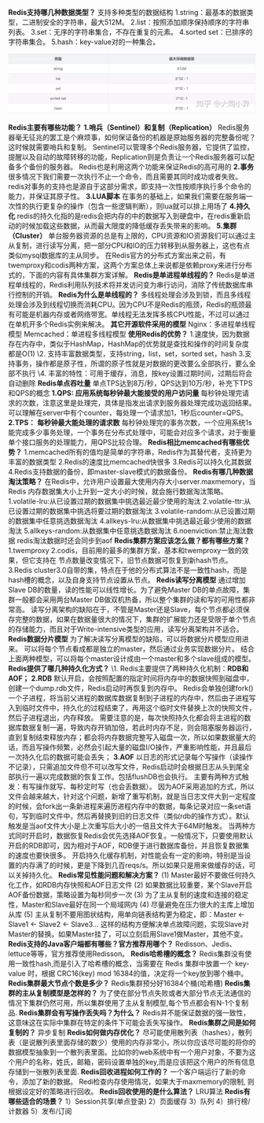 **Redis支持哪几种数据类型？**
支持多种类型的数据结构
1.string：最基本的数据类型，二进制安全的字符串，最大512M。
2.list：按照添加顺序保持顺序的字符串列表。
3.set：无序的字符串集合，不存在重复的元素。
4.sorted set：已排序的字符串集合。
5.hash：key-value对的一种集合。

![img](images/v2-052cd67c144f5465b5d833d7a11a65df_720w.jpg)

**Redis主要有哪些功能？**
**1.哨兵（Sentinel）和复制（Replication）**
Redis服务器毫无征兆的罢工是个麻烦事，如何保证备份的机器是原始服务器的完整备份呢？这时候就需要哨兵和复制。
Sentinel可以管理多个Redis服务器，它提供了监控，提醒以及自动的故障转移的功能，Replication则是负责让一个Redis服务器可以配备多个备份的服务器。
Redis也是利用这两个功能来保证Redis的高可用的
**2.事务**
很多情况下我们需要一次执行不止一个命令，而且需要其同时成功或者失败。redis对事务的支持也是源自于这部分需求，即支持一次性按顺序执行多个命令的能力，并保证其原子性。
**3.LUA脚本**
在事务的基础上，如果我们需要在服务端一次性的执行更复杂的操作（包含一些逻辑判断），则lua就可以排上用场了
**4.持久化**
redis的持久化指的是redis会把内存的中的数据写入到硬盘中，在redis重新启动的时候加载这些数据，从而最大限度的降低缓存丢失带来的影响。
**5.集群（Cluster）**
单台服务器资源的总是有上限的，CPU资源和IO资源我们可以通过主从复制，进行读写分离，把一部分CPU和IO的压力转移到从服务器上，这也有点类似mysql数据库的主从同步。
在Redis官方的分布式方案出来之前，有twemproxy和codis两种方案，这两个方案总体上来说都是依赖proxy来进行分布式的，下面的内容有具体集群方案详解。
**Redis是单进程单线程的？**
Redis是单进程单线程的，Redis利用队列技术将并发访问变为串行访问，消除了传统数据库串行控制的开销。
**Redis为什么是单线程的？**
多线程处理会涉及到锁，而且多线程处理会涉及到线程切换而消耗CPU。因为CPU不是Redis的瓶颈，Redis的瓶颈最有可能是机器内存或者网络带宽。单线程无法发挥多核CPU性能，不过可以通过在单机开多个Redis实例来解决。
**其它开源软件采用的模型**
Nginx：多进程单线程模型
Memcached：单进程多线程模型
**使用Redis的优势？**
1.速度快，因为数据存在内存中，类似于HashMap，HashMap的优势就是查找和操作的时间复杂度都是O(1)
\2. 支持丰富数据类型，支持string，list，set，sorted set，hash
3.支持事务，操作都是原子性，所谓的原子性就是对数据的更改要么全部执行，要么全部不执行
\4. 丰富的特性：可用于缓存，消息，按key设置过期时间，过期后将会自动删除
**Redis单点吞吐量**
单点TPS达到8万/秒，QPS达到10万/秒，补充下TPS和QPS的概念
**1.QPS: 应用系统每秒钟最大能接受的用户访问量**
每秒钟处理完请求的次数，注意这里是处理完，具体是指发出请求到服务器处理完成功返回结果。可以理解在server中有个counter，每处理一个请求加1，1秒后counter=QPS。
**2.TPS：** **每秒钟最大能处理的请求数**
每秒钟处理完的事务次数，一个应用系统1s能完成多少事务处理，一个事务在分布式处理中，可能会对应多个请求，对于衡量单个接口服务的处理能力，用QPS比较合理。
**Redis相比memcached有哪些优势？**
1.memcached所有的值均是简单的字符串，Redis作为其替代者，支持更为丰富的数据类型
2.Redis的速度比memcached快很多
3.Redis可以持久化其数据
4.Redis支持数据的备份，即master-slave模式的数据备份。
**Redis有哪几种数据淘汰策略？**
在Redis中，允许用户设置最大使用内存大小server.maxmemory，当Redis 内存数据集大小上升到一定大小的时候，就会施行数据淘汰策略。
1.volatile-lru:从已设置过期的数据集中挑选最近最少使用的淘汰
2.volatile-ttr:从已设置过期的数据集中挑选将要过期的数据淘汰
3.volatile-random:从已设置过期的数据集中任意挑选数据淘汰
4.allkeys-lru:从数据集中挑选最近最少使用的数据淘汰
5.allkeys-random:从数据集中任意挑选数据淘汰
6.noenviction:禁止淘汰数据
redis淘汰数据时还会同步到aof
**Redis集群方案应该怎么做？都有哪些方案？**
1.twemproxy
2.codis，目前用的最多的集群方案，基本和twemproxy一致的效果，但它支持在 节点数量改变情况下，旧节点数据可恢复到新hash节点。
3.Redis cluster3.0自带的集，特点在于他的分布式算法不是一致性hash，而是hash槽的概念，以及自身支持节点设置从节点。
**Redis读写分离模型**
通过增加Slave DB的数量，读的性能可以线性增长。为了避免Master DB的单点故障，集群一般都会采用两台Master DB做双机热备，所以整个集群的读和写的可用性都非常高。
读写分离架构的缺陷在于，不管是Master还是Slave，每个节点都必须保存完整的数据，如果在数据量很大的情况下，集群的扩展能力还是受限于单个节点的存储能力，而且对于Write-intensive类型的应用，读写分离架构并不适合。
**Redis数据分片模型**
为了解决读写分离模型的缺陷，可以将数据分片模型应用进来。
可以将每个节点看成都是独立的master，然后通过业务实现数据分片。
结合上面两种模型，可以将每个master设计成由一个master和多个slave组成的模型。
**Redis提供了哪几种持久化方式？**
\1. Redis主要提供了两种持久化机制：**RDB和AOF；**
**2.RDB**
默认开启，会按照配置的指定时间将内存中的数据快照到磁盘中，创建一个dump.rdb文件，Redis启动时再恢复到内存中。
Redis会单独创建fork()一个子进程，将当前父进程的数据库数据复制到子进程的内存中，然后由子进程写入到临时文件中，持久化的过程结束了，再用这个临时文件替换上次的快照文件，然后子进程退出，内存释放。
需要注意的是，每次快照持久化都会将主进程的数据库数据复制一遍，导致内存开销加倍，若此时内存不足，则会阻塞服务器运行，直到复制结束释放内存；都会将内存数据完整写入磁盘一次，所以如果数据量大的话，而且写操作频繁，必然会引起大量的磁盘I/O操作，严重影响性能，并且最后一次持久化后的数据可能会丢失；
**3.AOF**
以日志的形式记录每个写操作（读操作不记录），只需追加文件但不可以改写文件，Redis启动时会根据日志从头到尾全部执行一遍以完成数据的恢复工作。包括flushDB也会执行。
主要有两种方式触发：有写操作就写、每秒定时写（也会丢数据）。
因为AOF采用追加的方式，所以文件会越来越大，针对这个问题，新增了重写机制，就是当日志文件大到一定程度的时候，会fork出一条新进程来遍历进程内存中的数据，每条记录对应一条set语句，写到临时文件中，然后再替换到旧的日志文件（类似rdb的操作方式）。默认触发是当aof文件大小是上次重写后大小的一倍且文件大于64M时触发。
当两种方式同时开启时，数据恢复Redis会优先选择AOF恢复。一般情况下，只要使用默认开启的RDB即可，因为相对于AOF，RDB便于进行数据库备份，并且恢复数据集的速度也要快很多。
开启持久化缓存机制，对性能会有一定的影响，特别是当设置的内存满了的时候，更是下降到几百reqs/s。所以如果只是用来做缓存的话，可以关掉持久化。
**Redis常见性能问题和解决方案？**
(1) Master最好不要做任何持久化工作，如RDB内存快照和AOF日志文件
(2) 如果数据比较重要，某个Slave开启AOF备份数据，策略设置为每秒同步一次
(3) 为了主从复制的速度和连接的稳定性，Master和Slave最好在同一个局域网内
(4) 尽量避免在压力很大的主库上增加从库
(5) 主从复制不要用图状结构，用单向链表结构更为稳定，即：Master <- Slave1 <- Slave2 <- Slave3...
这样的结构方便解决单点故障问题，实现Slave对Master的替换。如果Master挂了，可以立刻启用Slave1做Master，其他不变。
**Redis支持的Java客户端都有哪些？官方推荐用哪个？**
Redisson、Jedis、lettuce等等，官方推荐使用Redisson。
**Redis哈希槽的概念？**
Redis集群没有使用一致性hash,而是引入了哈希槽的概念，当需要在 Redis 集群中放置一个 key-value 时，根据 CRC16(key) mod 16384的值，决定将一个key放到哪个桶中。
**Redis集群最大节点个数是多少？**
Redis集群预分好16384个桶(哈希槽)
**Redis集群的主从复制模型是怎样的？**
为了使在部分节点失败或者大部分节点无法通信的情况下集群仍然可用，所以集群使用了主从复制模型,每个节点都会有N-1个复制品.
**Redis集群会有写操作丢失吗？为什么？**
Redis并不能保证数据的强一致性，这意味这在实际中集群在特定的条件下可能会丢失写操作。
**Redis集群之间是如何复制的？**
异步复制
**Redis如何做内存优化？**
尽可能使用散列表（hashes），散列表（是说散列表里面存储的数少）使用的内存非常小，所以你应该尽可能的将你的数据模型抽象到一个散列表里面。比如你的web系统中有一个用户对象，不要为这个用户的名称，姓氏，邮箱，密码设置单独的key,而是应该把这个用户的所有信息存储到一张散列表里面.
**Redis回收进程如何工作的？**
一个客户端运行了新的命令，添加了新的数据。
Redi检查内存使用情况，如果大于maxmemory的限制, 则根据设定好的策略进行回收。
**Redis回收使用的是什么算法？**
LRU算法
**Redis有哪些适合的场景？**
1）Session共享(单点登录)
2）页面缓存
3）队列
4）排行榜/计数器
5）发布/订阅